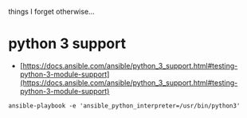 things I forget otherwise...


# python 3 support

* [https://docs.ansible.com/ansible/python_3_support.html#testing-python-3-module-support](https://docs.ansible.com/ansible/python_3_support.html#testing-python-3-module-support)

```
ansible-playbook -e 'ansible_python_interpreter=/usr/bin/python3'
```
